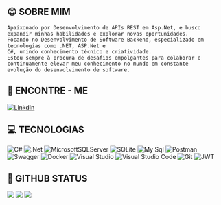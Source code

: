 ## :blush: SOBRE MIM  
```
Apaixonado por Desenvolvimento de APIs REST em Asp.Net, e busco expandir minhas habilidades e explorar novas oportunidades.
Focando no Desenvolvimento de Software Backend, especializado em tecnologias como .NET, ASP.Net e
C#, unindo conhecimento técnico e criatividade.
Estou sempre à procura de desafios empolgantes para colaborar e continuamente elevar meu conhecimento no mundo em constante
evolução do desenvolvimento de software.
```
##  :mag_right: ENCONTRE - ME 

 [![LinkdIn](https://img.shields.io/badge/LinkedIn-0077B5?style=for-the-badge&logo=linkedin&logoColor=white)](https://www.linkedin.com/in/raul-mateia-da-silva-84b631b9/)
 
## :computer: TECNOLOGIAS 
![C#](https://img.shields.io/badge/c%23-%23239120.svg?style=for-the-badge&logo=c-sharp&logoColor=white) ![.Net](https://img.shields.io/badge/.NET-5C2D91?style=for-the-badge&logo=.net&logoColor=white)
![MicrosoftSQLServer](https://img.shields.io/badge/Microsoft%20SQL%20Sever-CC2927?style=for-the-badge&logo=microsoft%20sql%20server&logoColor=white) ![SQLite](https://img.shields.io/badge/SQLite-07405E?style=for-the-badge&logo=sqlite&logoColor=white) ![My Sql](https://img.shields.io/badge/MySQL-005C84?style=for-the-badge&logo=mysql&logoColor=white) ![Postman](https://img.shields.io/badge/Postman-FF6C37?style=for-the-badge&logo=postman&logoColor=white)  ![Swagger](https://img.shields.io/badge/-Swagger-%23Clojure?style=for-the-badge&logo=swagger&logoColor=white) ![Docker](https://img.shields.io/badge/docker-%230db7ed.svg?style=for-the-badge&logo=docker&logoColor=white) ![Visual Studio](https://img.shields.io/badge/Visual_Studio-5C2D91?style=for-the-badge&logo=visual%20studio&logoColor=white) ![Visual Studio Code](https://img.shields.io/badge/Visual_Studio_Code-0078D4?style=for-the-badge&logo=visual%20studio%20code&logoColor=white) ![Git](https://img.shields.io/badge/GIT-E44C30?style=for-the-badge&logo=git&logoColor=white) ![JWT](https://img.shields.io/badge/JWT-000000?style=for-the-badge&logo=JSON%20web%20tokens&logoColor=whit)


## :rocket:  GITHUB STATUS

![](https://github-readme-stats.vercel.app/api?username=RaMadaSilva&theme=blue-green)
![](https://github-readme-streak-stats.herokuapp.com/?user=RaMadaSilva&theme=blue-green&hide_border=false) 
![](https://github-readme-stats.vercel.app/api/top-langs/?username=RaMadaSilva&theme=blue-green)

